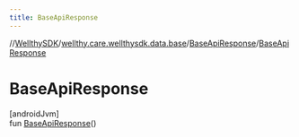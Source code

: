 ```yaml
---
title: BaseApiResponse
---
```

//[WellthySDK](../../../index.html)/[wellthy.care.wellthysdk.data.base](../index.html)/[BaseApiResponse](index.html)/[BaseApiResponse](-base-api-response.html)



# BaseApiResponse



[androidJvm]\
fun [BaseApiResponse](-base-api-response.html)()




